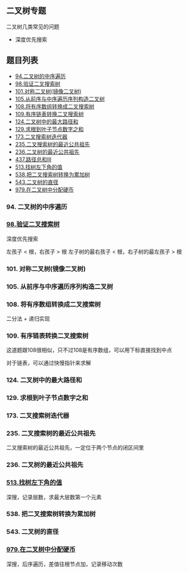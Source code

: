 ## 二叉树专题

二叉树几类常见的问题

- 深度优先搜索

## 题目列表

- [94.二叉树的中序遍历](TODO)
- [98.验证二叉搜索树](../algorithm/1-100/98.%20验证二叉搜索树.md)
- [101.对称二叉树(镜像二叉树)](TODO)
- [105.从前序与中序遍历序列构造二叉树](TODO)
- [108.将有序数组转换成二叉搜索树](TODO)
- [109.有序链表转换二叉搜索树](TODO)
- [124.二叉树中的最大路径和](TODO)
- [129.求根到叶子节点数字之和](TODO)
- [173.二叉搜索树迭代器](TODO)
- [235.二叉搜索树的最近公共祖先](TODO)
- [236.二叉树的最近公共祖先](TODO)
- [437.路径总和III](../algorithm/401-500/437.%20路径总和%20III.md)
- [513.找树左下角的值](../algorithm/501-600/513.%20找树左下角的值.md)
- [538.把二叉搜索树转换为累加树](TODO)
- [543.二叉树的直径](TODO)
- [979.在二叉树中分配硬币](../algorithm/901-1000/979.%20在二叉树中分配硬币.md)

### 94. 二叉树的中序遍历

### [98.验证二叉搜索树](../algorithm/1-100/98.%20验证二叉搜索树.md)

深度优先搜索

左孩子 < 根，右孩子 > 根
左子树的最右孩子 < 根，右子树的最左孩子 > 根

### 101. 对称二叉树(镜像二叉树)

### 105. 从前序与中序遍历序列构造二叉树

### 108. 将有序数组转换成二叉搜索树

二分法 + 递归实现

### 109. 有序链表转换二叉搜索树

这道题跟108很相似，只不过108是有序数组，可以用下标直接找到中点

对于链表，可以通过快慢指针来求解

### 124. 二叉树中的最大路径和

### 129. 求根到叶子节点数字之和

### 173. 二叉搜索树迭代器

### 235. 二叉搜索树的最近公共祖先

二叉搜索树的最近公共祖先，一定位于两个节点的闭区间里

### 236. 二叉树的最近公共祖先

### [513.找树左下角的值](../algorithm/501-600/513.%20找树左下角的值.md)

深搜，记录层数，求最大层数第一个元素

### 538. 把二叉搜索树转换为累加树

### 543. 二叉树的直径

### [979.在二叉树中分配硬币](../algorithm/901-1000/979.%20在二叉树中分配硬币.md)

深搜，后序遍历，差值往根节点加，记录移动次数
